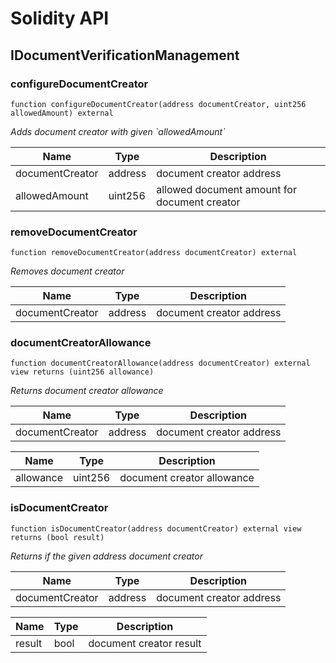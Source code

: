 # Solidity API

## IDocumentVerificationManagement

### configureDocumentCreator

```solidity
function configureDocumentCreator(address documentCreator, uint256 allowedAmount) external
```

_Adds document creator with given &#x60;allowedAmount&#x60;_

| Name            | Type    | Description                                  |
| --------------- | ------- | -------------------------------------------- |
| documentCreator | address | document creator address                     |
| allowedAmount   | uint256 | allowed document amount for document creator |

### removeDocumentCreator

```solidity
function removeDocumentCreator(address documentCreator) external
```

_Removes document creator_

| Name            | Type    | Description              |
| --------------- | ------- | ------------------------ |
| documentCreator | address | document creator address |

### documentCreatorAllowance

```solidity
function documentCreatorAllowance(address documentCreator) external view returns (uint256 allowance)
```

_Returns document creator allowance_

| Name            | Type    | Description              |
| --------------- | ------- | ------------------------ |
| documentCreator | address | document creator address |

| Name      | Type    | Description                |
| --------- | ------- | -------------------------- |
| allowance | uint256 | document creator allowance |

### isDocumentCreator

```solidity
function isDocumentCreator(address documentCreator) external view returns (bool result)
```

_Returns if the given address document creator_

| Name            | Type    | Description              |
| --------------- | ------- | ------------------------ |
| documentCreator | address | document creator address |

| Name   | Type | Description             |
| ------ | ---- | ----------------------- |
| result | bool | document creator result |
